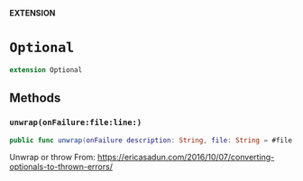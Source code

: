 **EXTENSION**

# `Optional`
```swift
extension Optional
```

## Methods
### `unwrap(onFailure:file:line:)`

```swift
public func unwrap(onFailure description: String, file: String = #file, line: Int = #line) throws -> Wrapped
```

Unwrap or throw
From: https://ericasadun.com/2016/10/07/converting-optionals-to-thrown-errors/
